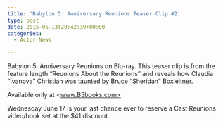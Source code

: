 ```yaml
---
title: 'Babylon 5: Anniversary Reunions Teaser Clip #2'
type: post
date: 2015-06-13T20:42:39+00:00
categories:
  - Actor News

---
```

Babylon 5: Anniversary Reunions on Blu-ray. This teaser clip is from the feature length &#8220;Reunions About the Reunions&#8221; and reveals how Claudia &#8220;Ivanova&#8221; Christian was taunted by Bruce &#8220;Sheridan&#8221; Boxleitner.

Available only at <www.B5books.com>

Wednesday June 17 is your last chance ever to reserve a Cast Reunions video/book set at the $41 discount.

<div class="responsiveIframeWrapper">
</div>
